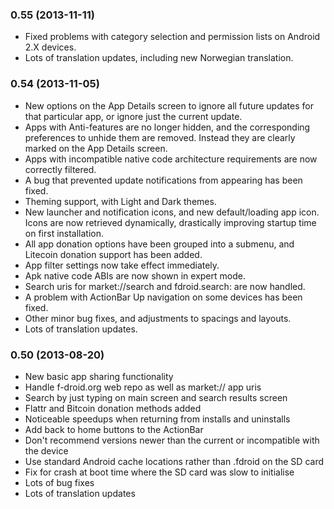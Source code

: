 ### 0.55 (2013-11-11)

* Fixed problems with category selection and permission lists on Android 2.X devices.
* Lots of translation updates, including new Norwegian translation.

### 0.54 (2013-11-05)

* New options on the App Details screen to ignore all future updates for that
  particular app, or ignore just the current update.
* Apps with Anti-features are no longer hidden, and the corresponding
  preferences to unhide them are removed. Instead they are clearly marked on the
  App Details screen.
* Apps with incompatible native code architecture requirements are now correctly
  filtered.
* A bug that prevented update notifications from appearing has been fixed.
* Theming support, with Light and Dark themes.
* New launcher and notification icons, and new default/loading app icon. Icons
  are now retrieved dynamically, drastically improving startup time on first
  installation.
* All app donation options have been grouped into a submenu, and Litecoin
  donation support has been added.
* App filter settings now take effect immediately.
* Apk native code ABIs are now shown in expert mode.
* Search uris for market://search and fdroid.search: are  now handled.
* A problem with ActionBar Up navigation on some devices has been fixed.
* Other minor bug fixes, and adjustments to spacings and layouts.
* Lots of translation updates.

### 0.50 (2013-08-20)

* New basic app sharing functionality
* Handle f-droid.org web repo as well as market:// app uris
* Search by just typing on main screen and search results screen
* Flattr and Bitcoin donation methods added
* Noticeable speedups when returning from installs and uninstalls
* Add back to home buttons to the ActionBar
* Don't recommend versions newer than the current or incompatible with the device
* Use standard Android cache locations rather than .fdroid on the SD card
* Fix for crash at boot time where the SD card was slow to initialise
* Lots of bug fixes
* Lots of translation updates
